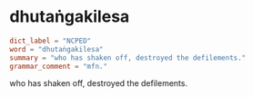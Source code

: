 # dhutaṅgakilesa

``` toml
dict_label = "NCPED"
word = "dhutaṅgakilesa"
summary = "who has shaken off, destroyed the defilements."
grammar_comment = "mfn."
```

who has shaken off, destroyed the defilements.

